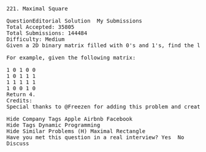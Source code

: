 <pre>
221. Maximal Square  

QuestionEditorial Solution  My Submissions
Total Accepted: 35805
Total Submissions: 144484
Difficulty: Medium
Given a 2D binary matrix filled with 0's and 1's, find the largest square containing only 1's and return its area.

For example, given the following matrix:

1 0 1 0 0
1 0 1 1 1
1 1 1 1 1
1 0 0 1 0
Return 4.
Credits:
Special thanks to @Freezen for adding this problem and creating all test cases.

Hide Company Tags Apple Airbnb Facebook
Hide Tags Dynamic Programming
Hide Similar Problems (H) Maximal Rectangle
Have you met this question in a real interview? Yes  No
Discuss
</pre>
